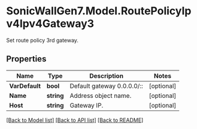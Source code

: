 # SonicWallGen7.Model.RoutePolicyIpv4Ipv4Gateway3
Set route policy 3rd gateway.

## Properties

Name | Type | Description | Notes
------------ | ------------- | ------------- | -------------
**VarDefault** | **bool** | Default gateway 0.0.0.0/:: | [optional] 
**Name** | **string** | Address object name. | [optional] 
**Host** | **string** | Gateway IP. | [optional] 

[[Back to Model list]](../README.md#documentation-for-models) [[Back to API list]](../README.md#documentation-for-api-endpoints) [[Back to README]](../README.md)

